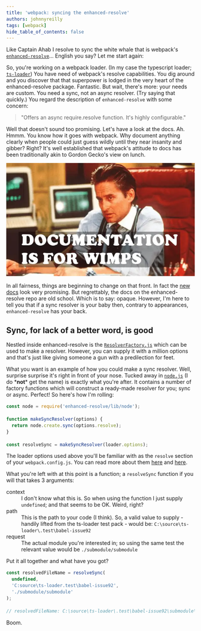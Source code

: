 ```yaml
---
title: 'webpack: syncing the enhanced-resolve'
authors: johnnyreilly
tags: [webpack]
hide_table_of_contents: false
---
```


Like Captain Ahab I resolve to sync the white whale that is webpack's [`enhanced-resolve`](https://github.com/webpack/enhanced-resolve)... English you say? Let me start again:

<!--truncate-->

So, you're working on a webpack loader. (In my case the typescript loader; [`ts-loader`](https://github.com/TypeStrong/ts-loader)) You have need of webpack's resolve capabilities. You dig around and you discover that that superpower is lodged in the very heart of the enhanced-resolve package. Fantastic. But wait, there's more: your needs are custom. You need a sync, not an async resolver. (Try saying that quickly.) You regard the description of `enhanced-resolve` with some concern:

> "Offers an async require.resolve function. It's highly configurable."

Well that doesn't sound too promising. Let's have a look at the docs. Ah. Hmmm. You know how it goes with webpack. Why document anything clearly when people could just guess wildly until they near insanity and gibber? Right? It's well established that webpack's attitude to docs has been traditionally akin to Gordon Gecko's view on lunch.

![](documentation-is-for-wimps.webp)

In all fairness, things are beginning to change on that front. In fact the [new docs](https://webpack.js.org/) look very promising. But regrettably, the docs on the enhanced-resolve repo are old school. Which is to say: opaque. However, I'm here to tell you that if a sync resolver is your baby then, contrary to appearances, `enhanced-resolve` has your back.

## Sync, for lack of a better word, is good

Nestled inside enhanced-resolve is the [`ResolverFactory.js`](https://github.com/webpack/enhanced-resolve/blob/3f3f4cd1fcbafa1e98c3c6470fed1277817ed607/lib/ResolverFactory.js) which can be used to make a resolver. However, you can supply it with a million options and that's just like giving someone a gun with a predilection for feet.

What you want is an example of how you could make a sync resolver. Well, surprise surprise it's right in front of your nose. Tucked away in [`node.js`](https://github.com/webpack/enhanced-resolve/blob/3f3f4cd1fcbafa1e98c3c6470fed1277817ed607/lib/node.js) (I do \***not**\* get the name) is exactly what you're after. It contains a number of factory functions which will construct a ready-made resolver for you; sync or async. Perfect! So here's how I'm rolling:

```js
const node = require('enhanced-resolve/lib/node');

function makeSyncResolver(options) {
  return node.create.sync(options.resolve);
}

const resolveSync = makeSyncResolver(loader.options);
```

The loader options used above you'll be familiar with as the `resolve` section of your `webpack.config.js`. You can read more about them [here](https://github.com/webpack/enhanced-resolve/blob/master/README/index.md) and [here](https://webpack.js.org/configuration/resolve/).

What you're left with at this point is a function; a `resolveSync` function if you will that takes 3 arguments:

<dl><dt>context</dt><dd>I don't know what this is. So when using the function I just supply <code>undefined</code>; and that seems to be OK. Weird, right?</dd><dt>path</dt><dd>This is the path to your code (I think). So, a valid value to supply - handily lifted from the ts-loader test pack - would be: <code>C:\source\ts-loader\.test\babel-issue92</code></dd><dt>request</dt><dd>The actual module you're interested in; so using the same test the relevant value would be <code>./submodule/submodule</code></dd></dl>

Put it all together and what have you got?

```js
const resolvedFileName = resolveSync(
  undefined,
  'C:source\ts-loader.test\babel-issue92',
  './submodule/submodule'
);

// resolvedFileName: C:\source\ts-loader\.test\babel-issue92\submodule\submodule.tsx
```

Boom.
